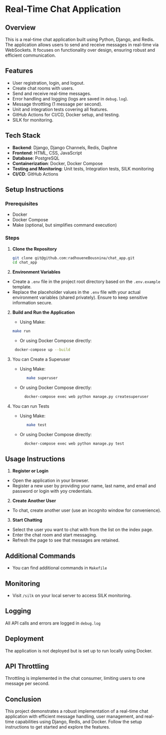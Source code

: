 # Real-Time Chat Application

## Overview
This is a real-time chat application built using Python, Django, and Redis. The application allows users to send and receive messages in real-time via WebSockets. It focuses on functionality over design, ensuring robust and efficient communication.

## Features
- User registration, login, and logout.
- Create chat rooms with users.
- Send and receive real-time messages.
- Error handling and logging (logs are saved in `debug.log`).
- Message throttling (1 message per second).
- Unit and integration tests covering all features.
- GitHub Actions for CI/CD, Docker setup, and testing.
- SILK for monitoring.

## Tech Stack
- **Backend**: Django, Django Channels, Redis, Daphne
- **Frontend**: HTML, CSS, JavaScript
- **Database**: PostgreSQL
- **Containerization**: Docker, Docker Compose
- **Testing and Monitoring**: Unit tests, Integration tests, SILK monitoring
- **CI/CD**: GitHub Actions

## Setup Instructions
### Prerequisites
- Docker
- Docker Compose
- Make (optional, but simplifies command execution)

### Steps
1. **Clone the Repository**
   ```sh
   git clone git@github.com:radhoueneBousnina/chat_app.git
   cd chat_app
   ```
   
2. **Environment Variables**
- Create a ```.env``` file in the project root directory based on the ```.env.example``` template.
- Replace the placeholder values in the ```.env``` file with your actual environment variables (shared privately). Ensure to keep sensitive information secure.

2. **Build and Run the Application**

    - Using Make:
   ```sh
   make run
   ```
   - Or using Docker Compose directly:
   ```sh
    docker-compose up --build
   ```
3. You can Create a Superuser
   - Using Make:
      ```sh
         make superuser
      ```
   - Or using Docker Compose directly:
      ```sh
        docker-compose exec web python manage.py createsuperuser
      ```
4. You can run Tests
    - Using Make:
      ```sh
         make test
      ```
   - Or using Docker Compose directly:
      ```sh
        docker-compose exec web python manage.py test 
       ```

## Usage Instructions
1.  **Register or Login**
   - Open the application in your browser.
   - Register a new user by providing your name, last name, and email and password or login with yoy credentials.

2. **Create Another User**
- To chat, create another user (use an incognito window for convenience).


3. **Start Chatting** 
- Select the user you want to chat with from the list on the index page.
- Enter the chat room and start messaging.
- Refresh the page to see that messages are retained.


## Additional Commands

- You can find additional commands in ```Makefile```

## Monitoring

- Visit ```/silk``` on your local server to access SILK monitoring.

## Logging

All API calls and errors are logged in ```debug.log```

## Deployment

The application is not deployed but is set up to run locally using Docker.

## API Throttling

Throttling is implemented in the chat consumer, limiting users to one message per second.

## Conclusion 

This project demonstrates a robust implementation of a real-time chat application
with efficient message handling, user management, and real-time capabilities using Django, Redis, and Docker. 
Follow the setup instructions to get started and explore the features.